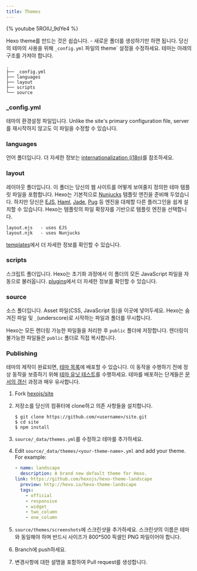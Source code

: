 ```yaml
---
title: Themes
---
```


{% youtube 5ROIU_9dYe4 %}

Hexo theme를 만드는 것은 쉽습니다. - 새로운 폴더를 생성하기만 하면 됩니다. 당신의 테마의 사용을 위해 `_config.yml` 파일의 theme` 설정을 수정하세요. 테마는 아래의 구조를 가져야 합니다.

```plain
.
├── _config.yml
├── languages
├── layout
├── scripts
└── source
```

### \_config.yml

테마의 환경설정 파일입니다. Unlike the site's primary configuration file, server를 재시작하지 않고도 이 파일을 수정할 수 있습니다.

### languages

언어 폴더입니다. 더 자세한 정보는 [internationalization (i18n)](internationalization.html)를 참조하세요.

### layout

레이아웃 폴더입니다. 이 폴더는 당신의 웹 사이트를 어떻게 보여줄지 정의한 테마 템플릿 파일을 포함합니다. Hexo는 기본적으로 [Nunjucks][] 템플릿 엔진을 준비해 두었습니다. 하지만 당신은 [EJS][], [Haml][], [Jade][], [Pug][] 등 엔진을 대체할 다른 플러그인을 쉽게 설치할 수 있습니다. Hexo는 템플릿의 파일 확장자를 기반으로 템플릿 엔진을 선택합니다.

```plain
layout.ejs   - uses EJS
layout.njk   - uses Nunjucks
```

[templates](templates.html)에서 더 자세한 정보를 확인할 수 있습니다.

### scripts

스크립트 폴더입니다. Hexo는 초기화 과정에서 이 폴더의 모든 JavaScript 파일을 자동으로 불러옵니다. [plugins](plugins.html)에서 더 자세한 정보를 확인할 수 있습니다.

### source

소스 폴더입니다. Asset 파일(CSS, JavaScript 등)을 이곳에 넣어두세요. Hexo는 숨겨진 파일 및 `_`(underscore)로 시작하는 파일과 폴더를 무시합니다.

Hexo는 모든 렌더링 가능한 파일들을 처리한 후 `public` 폴더에 저장합니다. 렌더링이 불가능한 파일들은 `public` 폴더로 직접 복사합니다.

### Publishing

테마의 제작이 완료되면, [테마 목록](/themes)에 배포할 수 있습니다. 이 동작을 수행하기 전에 정상 동작을 보증하기 위해 [테마 유닛 테스트](https://github.com/hexojs/hexo-theme-unit-test)를 수행하세요. 테마를 배포하는 단계들은 [문서의 갱신](contributing.html#Updating_Documentation) 과정과 매우 유사합니다.

1. Fork [hexojs/site][]
2. 저장소를 당신의 컴퓨터에 clone하고 의존 사항들을 설치합니다.

   ```shell
   $ git clone https://github.com/<username>/site.git
   $ cd site
   $ npm install
   ```

3. `source/_data/themes.yml`를 수정하고 테마를 추가하세요.

4. Edit `source/_data/themes/<your-theme-name>.yml` and add your theme. For example:

   ```yaml
   - name: landscape
     description: A brand new default theme for Hexo.
   link: https://github.com/hexojs/hexo-theme-landscape
     preview: http://hexo.io/hexo-theme-landscape
     tags:
       - official
       - responsive
       - widget
       - two_column
       - one_column
   ```

5. `source/themes/screenshots`에 스크린샷을 추가하세요. 스크린샷의 이름은 테마와 동일해야 하며 반드시 사이즈가 800\*500 픽셀인 PNG 파일이어야 합니다.
6. Branch에 push하세요.
7. 변경사항에 대한 설명을 포함하여 Pull request를 생성합니다.

[EJS]: https://github.com/hexojs/hexo-renderer-ejs
[Haml]: https://github.com/hexojs/hexo-renderer-haml
[Jade]: https://github.com/hexojs/hexo-renderer-jade
[Pug]: https://github.com/maxknee/hexo-render-pug
[hexojs/site]: https://github.com/hexojs/site
[Nunjucks]: https://mozilla.github.io/nunjucks/
